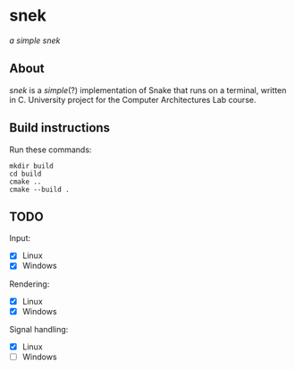 # snek
*a simple snek*

## About
*snek* is a *simple*(?) implementation of Snake that runs on a terminal, written in C. University project for the Computer Architectures Lab course.

## Build instructions
Run these commands:

	mkdir build
	cd build
	cmake ..
	cmake --build .

## TODO

Input:
 - [x] Linux
 - [x] Windows

Rendering:
 - [x] Linux
 - [x] Windows

 Signal handling:
 - [x] Linux
 - [ ] Windows

